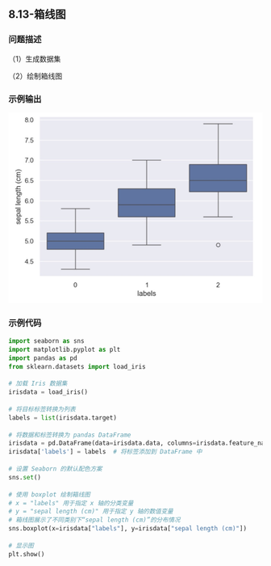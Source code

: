 ## 8.13-箱线图

### 问题描述

（1）生成数据集

（2）绘制箱线图

### 示例输出

<img src="https://github.com/jm199504/Python-Exercises/blob/master/8-%E7%BB%98%E5%88%B6%E5%9B%BE%E8%A1%A8%EF%BC%88matplotlib%EF%BC%89/8.13-%E7%AE%B1%E7%BA%BF%E5%9B%BE/Figure_1.jpg?raw=true" style="zoom:80%;" />

### 示例代码

```python
import seaborn as sns
import matplotlib.pyplot as plt
import pandas as pd
from sklearn.datasets import load_iris

# 加载 Iris 数据集
irisdata = load_iris()

# 将目标标签转换为列表
labels = list(irisdata.target)

# 将数据和标签转换为 pandas DataFrame
irisdata = pd.DataFrame(data=irisdata.data, columns=irisdata.feature_names)
irisdata['labels'] = labels  # 将标签添加到 DataFrame 中

# 设置 Seaborn 的默认配色方案
sns.set()

# 使用 boxplot 绘制箱线图
# x = "labels" 用于指定 x 轴的分类变量
# y = "sepal length (cm)" 用于指定 y 轴的数值变量
# 箱线图展示了不同类别下“sepal length (cm)”的分布情况
sns.boxplot(x=irisdata["labels"], y=irisdata["sepal length (cm)"])

# 显示图
plt.show()
```